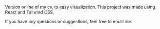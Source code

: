 Version online of my cv, to easy visualization. This project was made using React and Tailwind CSS.

If you have any questions or suggestions, feel free to email me.
